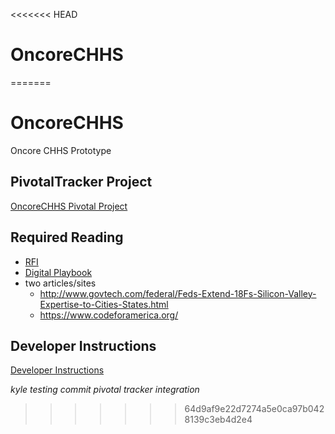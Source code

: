 <<<<<<< HEAD
# OncoreCHHS
=======
# OncoreCHHS
Oncore CHHS Prototype

## PivotalTracker Project
[OncoreCHHS Pivotal Project](https://www.pivotaltracker.com/projects/1589661)

## Required Reading
- [RFI](https://oncore.sharepoint.com/sites/oncorechhs/Shared%20Documents/RFI75001_ADPQ_Vendor_Pool.pdf)
- [Digital Playbook](https://playbook.cio.gov/)
- two articles/sites
  - http://www.govtech.com/federal/Feds-Extend-18Fs-Silicon-Valley-Expertise-to-Cities-States.html
  - https://www.codeforamerica.org/

## Developer Instructions
[Developer Instructions](DEVELOPER.md)


_kyle testing commit pivotal tracker integration_
>>>>>>> 64d9af9e22d7274a5e0ca97b0428139c3eb4d2e4

